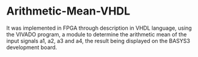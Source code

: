 # Arithmetic-Mean-VHDL
It was implemented in FPGA through description in VHDL language, using the VIVADO program, a module to determine the arithmetic mean of the input signals a1, a2, a3 and a4, the result being displayed on the BASYS3 development board.
